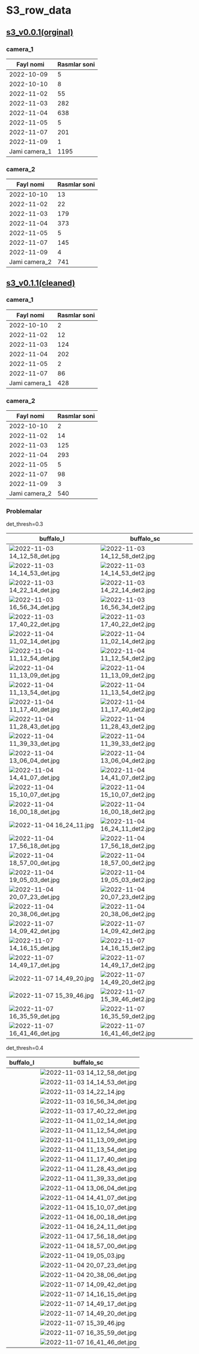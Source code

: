 # S3_row_data

## [s3_v0.0.1(orginal)](https://drive.google.com/drive/folders/18A2Ehy1_ZwvIdjRTQ-4alojpUGQOZ3OE)

### camera_1

| Fayl nomi     | Rasmlar soni |
|---------------|--------------|
| 2022-10-09    | 5            |
| 2022-10-10    | 8            |
| 2022-11-02    | 55           |
| 2022-11-03    | 282          |
| 2022-11-04    | 638          |
| 2022-11-05    | 5            |
| 2022-11-07    | 201          |
| 2022-11-09    | 1            |
| Jami camera_1 | 1195         |

### camera_2

| Fayl nomi     | Rasmlar soni |
|---------------|--------------|
| 2022-10-10    | 13           |
| 2022-11-02    | 22           |
| 2022-11-03    | 179          |
| 2022-11-04    | 373          |
| 2022-11-05    | 5            |
| 2022-11-07    | 145          |
| 2022-11-09    | 4            |
| Jami camera_2 | 741          |

## [s3_v0.1.1(cleaned)](https://drive.google.com/drive/folders/18A2Ehy1_ZwvIdjRTQ-4alojpUGQOZ3OE)

### camera_1

| Fayl nomi     | Rasmlar soni |
|---------------|--------------|
| 2022-10-10    | 2            |
| 2022-11-02    | 12           |
| 2022-11-03    | 124          |
| 2022-11-04    | 202          |
| 2022-11-05    | 2            |
| 2022-11-07    | 86           |
| Jami camera_1 | 428          |

### camera_2

| Fayl nomi     | Rasmlar soni |
|---------------|--------------|
| 2022-10-10    | 2            |
| 2022-11-02    | 14           |
| 2022-11-03    | 125          |
| 2022-11-04    | 293          |
| 2022-11-05    | 5            |
| 2022-11-07    | 98           |
| 2022-11-09    | 3            |
| Jami camera_2 | 540          |


### Problemalar

det_thresh=0.3

| buffalo_l | buffalo_sc |
|-----------|------------|
|   ![2022-11-03 14_12_58_det.jpg](..%2Fdata%2Fproblems%2F2022-11-03%2014_12_58_det.jpg)        |  ![2022-11-03 14_12_58_det2.jpg](..%2Fdata%2Fproblems%2F2022-11-03%2014_12_58_det2.jpg)          |
|   ![2022-11-03 14_14_53_det.jpg](..%2Fdata%2Fproblems%2F2022-11-03%2014_14_53_det.jpg)        |  ![2022-11-03 14_14_53_det2.jpg](..%2Fdata%2Fproblems%2F2022-11-03%2014_14_53_det2.jpg)          |
|   ![2022-11-03 14_22_14_det.jpg](..%2Fdata%2Fproblems%2F2022-11-03%2014_22_14_det.jpg)       |   ![2022-11-03 14_22_14_det2.jpg](..%2Fdata%2Fproblems%2F2022-11-03%2014_22_14_det2.jpg)         |
|   ![2022-11-03 16_56_34_det.jpg](..%2Fdata%2Fproblems%2F2022-11-03%2016_56_34_det.jpg)        |  ![2022-11-03 16_56_34_det2.jpg](..%2Fdata%2Fproblems%2F2022-11-03%2016_56_34_det2.jpg)          |
|   ![2022-11-03 17_40_22_det.jpg](..%2Fdata%2Fproblems%2F2022-11-03%2017_40_22_det.jpg)        |  ![2022-11-03 17_40_22_det2.jpg](..%2Fdata%2Fproblems%2F2022-11-03%2017_40_22_det2.jpg)          |
|   ![2022-11-04 11_02_14_det.jpg](..%2Fdata%2Fproblems%2F2022-11-04%2011_02_14_det.jpg)        |  ![2022-11-04 11_02_14_det2.jpg](..%2Fdata%2Fproblems%2F2022-11-04%2011_02_14_det2.jpg)          |
|   ![2022-11-04 11_12_54_det.jpg](..%2Fdata%2Fproblems%2F2022-11-04%2011_12_54_det.jpg)        |  ![2022-11-04 11_12_54_det2.jpg](..%2Fdata%2Fproblems%2F2022-11-04%2011_12_54_det2.jpg)          |
|   ![2022-11-04 11_13_09_det.jpg](..%2Fdata%2Fproblems%2F2022-11-04%2011_13_09_det.jpg)        |  ![2022-11-04 11_13_09_det2.jpg](..%2Fdata%2Fproblems%2F2022-11-04%2011_13_09_det2.jpg)          |
|   ![2022-11-04 11_13_54_det.jpg](..%2Fdata%2Fproblems%2F2022-11-04%2011_13_54_det.jpg)        |  ![2022-11-04 11_13_54_det2.jpg](..%2Fdata%2Fproblems%2F2022-11-04%2011_13_54_det2.jpg)          |
|   ![2022-11-04 11_17_40_det.jpg](..%2Fdata%2Fproblems%2F2022-11-04%2011_17_40_det.jpg)        |  ![2022-11-04 11_17_40_det2.jpg](..%2Fdata%2Fproblems%2F2022-11-04%2011_17_40_det2.jpg)          |
|   ![2022-11-04 11_28_43_det.jpg](..%2Fdata%2Fproblems%2F2022-11-04%2011_28_43_det.jpg)        |  ![2022-11-04 11_28_43_det2.jpg](..%2Fdata%2Fproblems%2F2022-11-04%2011_28_43_det2.jpg)          |
|   ![2022-11-04 11_39_33_det.jpg](..%2Fdata%2Fproblems%2F2022-11-04%2011_39_33_det.jpg)        |  ![2022-11-04 11_39_33_det2.jpg](..%2Fdata%2Fproblems%2F2022-11-04%2011_39_33_det2.jpg)         |
|   ![2022-11-04 13_06_04_det.jpg](..%2Fdata%2Fproblems%2F2022-11-04%2013_06_04_det.jpg)        |  ![2022-11-04 13_06_04_det2.jpg](..%2Fdata%2Fproblems%2F2022-11-04%2013_06_04_det2.jpg)         |
|   ![2022-11-04 14_41_07_det.jpg](..%2Fdata%2Fproblems%2F2022-11-04%2014_41_07_det.jpg)        |  ![2022-11-04 14_41_07_det2.jpg](..%2Fdata%2Fproblems%2F2022-11-04%2014_41_07_det2.jpg)         |
|   ![2022-11-04 15_10_07_det.jpg](..%2Fdata%2Fproblems%2F2022-11-04%2015_10_07_det.jpg)        |  ![2022-11-04 15_10_07_det2.jpg](..%2Fdata%2Fproblems%2F2022-11-04%2015_10_07_det2.jpg)         |
|   ![2022-11-04 16_00_18_det.jpg](..%2Fdata%2Fproblems%2F2022-11-04%2016_00_18_det.jpg)        |  ![2022-11-04 16_00_18_det2.jpg](..%2Fdata%2Fproblems%2F2022-11-04%2016_00_18_det2.jpg)         |
|   ![2022-11-04 16_24_11.jpg](..%2Fdata%2Fproblems%2F2022-11-04%2016_24_11.jpg)        |  ![2022-11-04 16_24_11_det2.jpg](..%2Fdata%2Fproblems%2F2022-11-04%2016_24_11_det2.jpg)         |
|   ![2022-11-04 17_56_18_det.jpg](..%2Fdata%2Fproblems%2F2022-11-04%2017_56_18_det.jpg)        |  ![2022-11-04 17_56_18_det2.jpg](..%2Fdata%2Fproblems%2F2022-11-04%2017_56_18_det2.jpg)         |
|   ![2022-11-04 18_57_00_det.jpg](..%2Fdata%2Fproblems%2F2022-11-04%2018_57_00_det.jpg)        |  ![2022-11-04 18_57_00_det2.jpg](..%2Fdata%2Fproblems%2F2022-11-04%2018_57_00_det2.jpg)         |
|   ![2022-11-04 19_05_03_det.jpg](..%2Fdata%2Fproblems%2F2022-11-04%2019_05_03_det.jpg)        |  ![2022-11-04 19_05_03_det2.jpg](..%2Fdata%2Fproblems%2F2022-11-04%2019_05_03_det2.jpg)         |
|   ![2022-11-04 20_07_23_det.jpg](..%2Fdata%2Fproblems%2F2022-11-04%2020_07_23_det.jpg)        |  ![2022-11-04 20_07_23_det2.jpg](..%2Fdata%2Fproblems%2F2022-11-04%2020_07_23_det2.jpg)        |
|   ![2022-11-04 20_38_06_det.jpg](..%2Fdata%2Fproblems%2F2022-11-04%2020_38_06_det.jpg)        |  ![2022-11-04 20_38_06_det2.jpg](..%2Fdata%2Fproblems%2F2022-11-04%2020_38_06_det2.jpg)         |
|   ![2022-11-07 14_09_42_det.jpg](..%2Fdata%2Fproblems%2F2022-11-07%2014_09_42_det.jpg)        |  ![2022-11-07 14_09_42_det2.jpg](..%2Fdata%2Fproblems%2F2022-11-07%2014_09_42_det2.jpg)         |
|   ![2022-11-07 14_16_15_det.jpg](..%2Fdata%2Fproblems%2F2022-11-07%2014_16_15_det.jpg)        |  ![2022-11-07 14_16_15_det2.jpg](..%2Fdata%2Fproblems%2F2022-11-07%2014_16_15_det2.jpg)         |
|   ![2022-11-07 14_49_17_det.jpg](..%2Fdata%2Fproblems%2F2022-11-07%2014_49_17_det.jpg)        |  ![2022-11-07 14_49_17_det2.jpg](..%2Fdata%2Fproblems%2F2022-11-07%2014_49_17_det2.jpg)         |
|   ![2022-11-07 14_49_20.jpg](..%2Fdata%2Fproblems%2F2022-11-07%2014_49_20.jpg)        |   ![2022-11-07 14_49_20_det2.jpg](..%2Fdata%2Fproblems%2F2022-11-07%2014_49_20_det2.jpg)        |
|   ![2022-11-07 15_39_46.jpg](..%2Fdata%2Fproblems%2F2022-11-07%2015_39_46.jpg)        |   ![2022-11-07 15_39_46_det2.jpg](..%2Fdata%2Fproblems%2F2022-11-07%2015_39_46_det2.jpg)        |
|   ![2022-11-07 16_35_59_det.jpg](..%2Fdata%2Fproblems%2F2022-11-07%2016_35_59_det.jpg)        |   ![2022-11-07 16_35_59_det2.jpg](..%2Fdata%2Fproblems%2F2022-11-07%2016_35_59_det2.jpg)        |
|   ![2022-11-07 16_41_46_det.jpg](..%2Fdata%2Fproblems%2F2022-11-07%2016_41_46_det.jpg)        |   ![2022-11-07 16_41_46_det2.jpg](..%2Fdata%2Fproblems%2F2022-11-07%2016_41_46_det2.jpg)        |



det_thresh=0.4


| buffalo_l | buffalo_sc |
|-----------|------------|
|           |   ![2022-11-03 14_12_58_det.jpg](..%2Fdata%2Fproblems%2F2022-11-03%2014_12_58_det.jpg)         |
|           |   ![2022-11-03 14_14_53_det.jpg](..%2Fdata%2Fproblems%2F2022-11-03%2014_14_53_det.jpg)         |
|           |   ![2022-11-03 14_22_14.jpg](..%2Fdata%2Fproblems%2F2022-11-03%2014_22_14.jpg)         |
|           |   ![2022-11-03 16_56_34_det.jpg](..%2Fdata%2Fproblems%2F2022-11-03%2016_56_34_det.jpg)         |
|           |   ![2022-11-03 17_40_22_det.jpg](..%2Fdata%2Fproblems%2F2022-11-03%2017_40_22_det.jpg)         |
|           |   ![2022-11-04 11_02_14_det.jpg](..%2Fdata%2Fproblems%2F2022-11-04%2011_02_14_det.jpg)         |
|           |   ![2022-11-04 11_12_54_det.jpg](..%2Fdata%2Fproblems%2F2022-11-04%2011_12_54_det.jpg)         |
|           |   ![2022-11-04 11_13_09_det.jpg](..%2Fdata%2Fproblems%2F2022-11-04%2011_13_09_det.jpg)         |
|           |   ![2022-11-04 11_13_54_det.jpg](..%2Fdata%2Fproblems%2F2022-11-04%2011_13_54_det.jpg)         |
|           |   ![2022-11-04 11_17_40_det.jpg](..%2Fdata%2Fproblems%2F2022-11-04%2011_17_40_det.jpg)         |
|           |   ![2022-11-04 11_28_43_det.jpg](..%2Fdata%2Fproblems%2F2022-11-04%2011_28_43_det.jpg)         |
|           |   ![2022-11-04 11_39_33_det.jpg](..%2Fdata%2Fproblems%2F2022-11-04%2011_39_33_det.jpg)         |
|           |   ![2022-11-04 13_06_04_det.jpg](..%2Fdata%2Fproblems%2F2022-11-04%2013_06_04_det.jpg)         |
|           |   ![2022-11-04 14_41_07_det.jpg](..%2Fdata%2Fproblems%2F2022-11-04%2014_41_07_det.jpg)         |
|           |   ![2022-11-04 15_10_07_det.jpg](..%2Fdata%2Fproblems%2F2022-11-04%2015_10_07_det.jpg)         |
|           |   ![2022-11-04 16_00_18_det.jpg](..%2Fdata%2Fproblems%2F2022-11-04%2016_00_18_det.jpg)         |
|           |   ![2022-11-04 16_24_11_det.jpg](..%2Fdata%2Fproblems%2F2022-11-04%2016_24_11_det.jpg)         |
|           |   ![2022-11-04 17_56_18_det.jpg](..%2Fdata%2Fproblems%2F2022-11-04%2017_56_18_det.jpg)         |
|           |   ![2022-11-04 18_57_00_det.jpg](..%2Fdata%2Fproblems%2F2022-11-04%2018_57_00_det.jpg)         |
|           |   ![2022-11-04 19_05_03.jpg](..%2Fdata%2Fproblems%2F2022-11-04%2019_05_03.jpg)         |
|           |   ![2022-11-04 20_07_23_det.jpg](..%2Fdata%2Fproblems%2F2022-11-04%2020_07_23_det.jpg)         |
|           |   ![2022-11-04 20_38_06_det.jpg](..%2Fdata%2Fproblems%2F2022-11-04%2020_38_06_det.jpg)         |
|           |   ![2022-11-07 14_09_42_det.jpg](..%2Fdata%2Fproblems%2F2022-11-07%2014_09_42_det.jpg)         |
|           |   ![2022-11-07 14_16_15_det.jpg](..%2Fdata%2Fproblems%2F2022-11-07%2014_16_15_det.jpg)         |
|           |   ![2022-11-07 14_49_17_det.jpg](..%2Fdata%2Fproblems%2F2022-11-07%2014_49_17_det.jpg)         |
|           |   ![2022-11-07 14_49_20_det.jpg](..%2Fdata%2Fproblems%2F2022-11-07%2014_49_20_det.jpg)         |
|           |   ![2022-11-07 15_39_46.jpg](..%2Fdata%2Fproblems%2F2022-11-07%2015_39_46.jpg)         |
|           |   ![2022-11-07 16_35_59_det.jpg](..%2Fdata%2Fproblems%2F2022-11-07%2016_35_59_det.jpg)         |
|           |   ![2022-11-07 16_41_46_det.jpg](..%2Fdata%2Fproblems%2F2022-11-07%2016_41_46_det.jpg)         |
